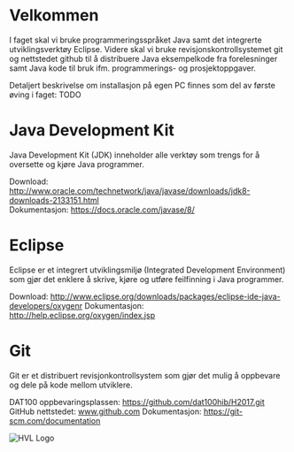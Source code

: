 # Velkommen

I faget skal vi bruke programmeringsspråket Java samt det integrerte utviklingsverktøy Eclipse. Videre skal vi bruke revisjonskontrollsystemet git og nettstedet github til å distribuere Java eksempelkode fra forelesninger samt Java kode til bruk ifm. programmerings- og prosjektoppgaver. 

Detaljert beskrivelse om installasjon på egen PC finnes som del av første øving i faget: TODO 

# Java Development Kit

Java Development Kit (JDK) inneholder alle verktøy som trengs for å oversette og kjøre Java programmer.

Download: http://www.oracle.com/technetwork/java/javase/downloads/jdk8-downloads-2133151.html  
Dokumentasjon: https://docs.oracle.com/javase/8/ 

# Eclipse 

Eclipse er et integrert utviklingsmiljø (Integrated Development Environment) som gjør det enklere å skrive, kjøre og utføre feilfinning i Java programmer. 

Download: http://www.eclipse.org/downloads/packages/eclipse-ide-java-developers/oxygenr 
Dokumentasjon: http://help.eclipse.org/oxygen/index.jsp

# Git

Git er et distribuert revisjonkontrollsystem som gjør det mulig å oppbevare og dele på kode mellom utviklere. 

DAT100 oppbevaringsplassen: https://github.com/dat100hib/H2017.git 
GitHub nettstedet: www.github.com
Dokumentasjon: https://git-scm.com/documentation 

![HVL Logo]({{site.url}}/assets/img/hvllogo.png)
